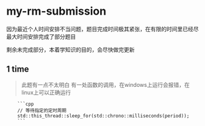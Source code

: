 # my-rm-submission
因为最近个人时间安排不当问题，题目完成时间极其紧张，在有限的时间里已经尽最大时间安排完成了部分题目

剩余未完成部分，本着学知识的目的，会尽快做完更新

## 1 time
> 此题有一点不太明白
> 有一处函数的调用，在windows上运行会报错，在linux上可以正确运行
>


        ```cpp
        // 等待指定的定时周期
        std::this_thread::sleep_for(std::chrono::milliseconds(period));
        ```

